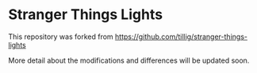 
# Stranger Things Lights
This repository was forked from https://github.com/tillig/stranger-things-lights

More detail about the modifications and differences will be updated soon.
